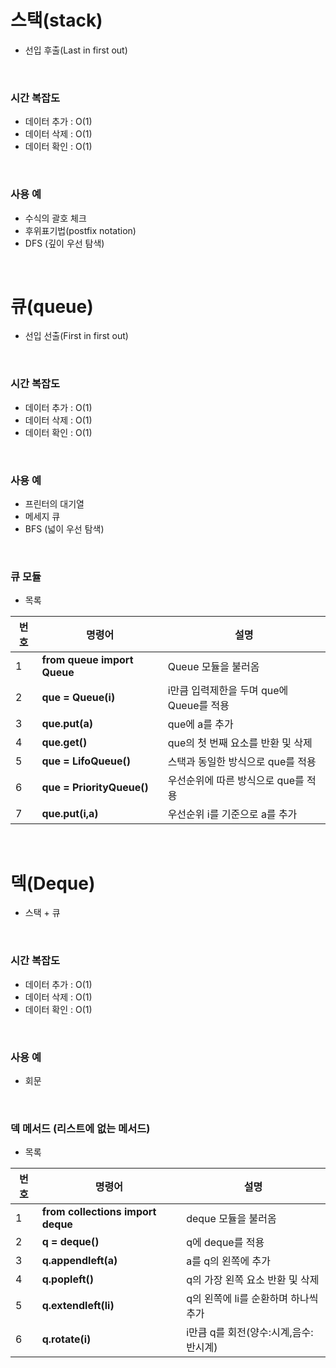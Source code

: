 # 스택(stack)
- 선입 후출(Last in first out)

<br/>

### 시간 복잡도
- 데이터 추가 : O(1)
- 데이터 삭제 : O(1)
- 데이터 확인 : O(1)

<br/>

### 사용 예
- 수식의 괄호 체크
- 후위표기법(postfix notation)
- DFS (깊이 우선 탐색)

<br/>

# 큐(queue)
- 선입 선출(First in first out)

<br/>

### 시간 복잡도
- 데이터 추가 : O(1)
- 데이터 삭제 : O(1)
- 데이터 확인 : O(1)

<br/>

### 사용 예
- 프린터의 대기열
- 메세지 큐
- BFS (넓이 우선 탐색)

<br/>

### 큐 모듈
- 목록

|번호|명령어|설명|
|--|--------|----------------------------------------------------|
|1|**from queue import Queue**|Queue 모듈을 불러옴|
|2|**que = Queue(i)**|i만큼 입력제한을 두며 que에 Queue를 적용|
|3|**que.put(a)**|que에 a를 추가|
|4|**que.get()**|que의 첫 번째 요소를 반환 및 삭제|
|5|**que = LifoQueue()**|스택과 동일한 방식으로 que를 적용|
|6|**que = PriorityQueue()**|우선순위에 따른 방식으로 que를 적용|
|7|**que.put(i,a)**|우선순위 i를 기준으로 a를 추가|

<br/>

# 덱(Deque)
- 스택 + 큐

<br/>

### 시간 복잡도
- 데이터 추가 : O(1)
- 데이터 삭제 : O(1)
- 데이터 확인 : O(1)

<br/>

### 사용 예
- 회문

<br/>

### 덱 메서드 (리스트에 없는 메서드)

- 목록

|번호|명령어|설명|
|--|--------|----------------------------------------------------|
|1|**from collections import deque**|deque 모듈을 불러옴|
|2|**q = deque()**|q에 deque를 적용|
|3|**q.appendleft(a)**|a를 q의 왼쪽에 추가|
|4|**q.popleft()**|q의 가장 왼쪽 요소 반환 및 삭제|
|5|**q.extendleft(li)**|q의 왼쪽에 li를 순환하며 하나씩 추가|
|6|**q.rotate(i)**|i만큼 q를 회전(양수:시계,음수:반시계)|
